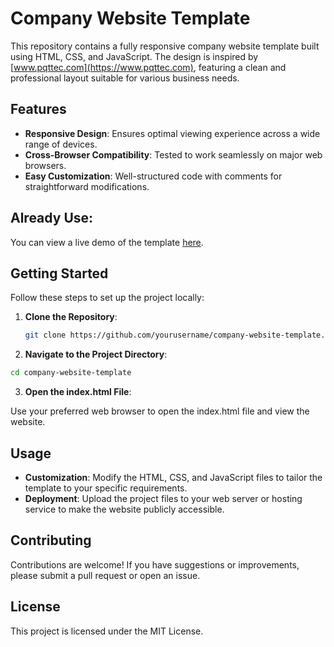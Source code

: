 # Company Website Template

This repository contains a fully responsive company website template built using HTML, CSS, and JavaScript. The design is inspired by [www.pqttec.com](https://www.pqttec.com), featuring a clean and professional layout suitable for various business needs.

## Features

- **Responsive Design**: Ensures optimal viewing experience across a wide range of devices.
- **Cross-Browser Compatibility**: Tested to work seamlessly on major web browsers.
- **Easy Customization**: Well-structured code with comments for straightforward modifications.

## Already Use:

You can view a live demo of the template [here](https://www.pqttec.com).

## Getting Started

Follow these steps to set up the project locally:

1. **Clone the Repository**:

   ```bash
   git clone https://github.com/yourusername/company-website-template.git
   ```
   
2. **Navigate to the Project Directory**:

  ```bash
  cd company-website-template
  ```

3. **Open the index.html File**:

Use your preferred web browser to open the index.html file and view the website.

## Usage
- **Customization**: Modify the HTML, CSS, and JavaScript files to tailor the template to your specific requirements.
- **Deployment**: Upload the project files to your web server or hosting service to make the website publicly accessible.

## Contributing
Contributions are welcome! If you have suggestions or improvements, please submit a pull request or open an issue.

## License
This project is licensed under the MIT License.

